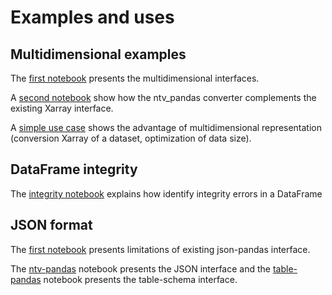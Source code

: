 # Examples and uses

## Multidimensional examples

The [first notebook](https://nbviewer.org/github/loco-philippe/ntv-pandas/blob/main/example/example_multidimensional.ipynb) presents the multidimensional interfaces.

A [second notebook](https://nbviewer.org/github/loco-philippe/ntv-pandas/blob/main/example/xarray_pandas_converter.ipynb) show how the ntv_pandas converter complements the existing Xarray interface.

A [simple use case](https://nbviewer.org/github/loco-philippe/ntv-pandas/blob/main/example/example_xarray.ipynb) shows the advantage of multidimensional representation (conversion Xarray of a dataset, optimization of data size).

## DataFrame integrity

The [integrity notebook](https://nbviewer.org/github/loco-philippe/ntv-pandas/blob/main/example/example_analysis.ipynb) explains how identify integrity errors in a DataFrame

## JSON format

The [first notebook](https://nbviewer.org/github/loco-philippe/ntv-pandas/blob/main/example/example_json_pandas.ipynb) presents limitations of existing json-pandas interface.

The [ntv-pandas](https://nbviewer.org/github/loco-philippe/ntv-pandas/blob/main/example/example_ntv_pandas.ipynb) notebook presents the JSON interface and the [table-pandas](https://nbviewer.org/github/loco-philippe/ntv-pandas/blob/main/example/example_table_pandas.ipynb) notebook presents the table-schema interface.
